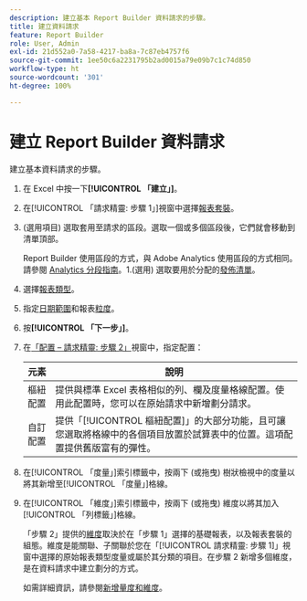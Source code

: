 ```yaml
---
description: 建立基本 Report Builder 資料請求的步驟。
title: 建立資料請求
feature: Report Builder
role: User, Admin
exl-id: 21d552a0-7a58-4217-ba8a-7c87eb4757f6
source-git-commit: 1ee50c6a2231795b2ad0015a79e09b7c1c74d850
workflow-type: ht
source-wordcount: '301'
ht-degree: 100%

---
```


# 建立 Report Builder 資料請求

建立基本資料請求的步驟。

1. 在 Excel 中按一下&#x200B;**[!UICONTROL 「建立」]**。
1. 在[!UICONTROL 「請求精靈: 步驟 1」]視窗中選擇[報表套裝](/help/analyze/report-builder/data-requests/selecting-report-suites/t-select-report-suites.md)。
1. (選用項目) 選取套用至請求的區段。選取一個或多個區段後，它們就會移動到清單頂部。

   Report Builder 使用區段的方式，與 Adobe Analytics 使用區段的方式相同。請參閱 [Analytics 分段指南](https://experienceleague.adobe.com/docs/analytics/components/segmentation/seg-home.html)。1.(選用) 選取要用於分配的[發佈清單](/help/analyze/report-builder/data-requests/allow-publishing-list-overrides.md)。
1. 選擇[報表類型](/help/analyze/report-builder/data-requests/c-report-types/select-report-types.md)。
1. 指定[日期範圍](/help/analyze/report-builder/data-requests/configuring-report-dates/custom-calendar.md)和報表[粒度](/help/analyze/report-builder/data-requests/configuring-report-dates/granularity.md)。
1. 按&#x200B;**[!UICONTROL 「下一步」]**。
1. 在[「配置 – 請求精靈: 步驟 2」](/help/analyze/report-builder/layout/layout.md)視窗中，指定配置：

   | 元素 | 說明 |
   |---|---|
   | 樞紐配置 | 提供與標準 Excel 表格相似的列、欄及度量格線配置。使用此配置時，您可以在原始請求中新增劃分請求。 |
   | 自訂配置 | 提供「[!UICONTROL 樞紐配置]」的大部分功能，且可讓您選取將格線中的各個項目放置於試算表中的位置。這項配置提供舊版富有的彈性。 |

1. 在[!UICONTROL 「度量」]索引標籤中，按兩下 (或拖曳) 樹狀檢視中的度量以將其新增至[!UICONTROL 「度量」]格線。
1. 在[!UICONTROL 「維度」]索引標籤中，按兩下 (或拖曳) 維度以將其加入[!UICONTROL 「列標籤」]格線。

   「步驟 2」提供的[維度](https://experienceleague.adobe.com/docs/analytics/analyze/report-builder/layout/filter-dimenson/filter-dimensions.html)取決於在「步驟 1」選擇的基礎報表，以及報表套裝的組態。維度是能關聯、子關聯於您在「[!UICONTROL 請求精靈: 步驟 1]」視窗中選擇的原始報表類型度量或屬於其分類的項目。在步驟 2 新增多個維度，是在資料請求中建立劃分的方式。

   如需詳細資訊，請參閱[新增量度和維度](/help/analyze/report-builder/layout/c-metrics-dimensions/t-add-metrics-and-dimensions.md)。
